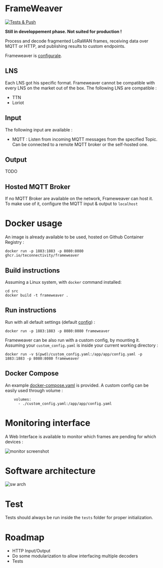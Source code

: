# FrameWeaver

[![Tests & Push](https://github.com/TEConnectivity/FrameWeaver/actions/workflows/docker-build-push.yaml/badge.svg)](https://github.com/TEConnectivity/FrameWeaver/actions/workflows/docker-build-push.yaml)

**Still in developpement phase. Not suited for production !**

Process and decode fragmented LoRaWAN frames, receiving data over MQTT or HTTP, and publishing results to custom endpoints. 

Frameweaver is [configurale](/src/app/config.yaml).

## LNS

Each LNS got his specific format. Frameweaver cannot be compatible with every LNS on the market out of the box. The following LNS are compatible :

- TTN
- Loriot

## Input

The following input are available :

- MQTT : Listen from incoming MQTT messages from the specified Topic. Can be connected to a remote MQTT broker or the self-hosted one.


## Output

TODO

## Hosted MQTT Broker

If no MQTT Broker are available on the network, Frameweaver can host it. To make use of it, configure the MQTT input & output to `localhost` 

# Docker usage

An image is already available to be used, hosted on Github Container Registry :

    docker run -p 1883:1883 -p 8080:8080 ghcr.io/teconnectivity/frameweaver

## Build instructions

Assuming a Linux system, with `docker` command installed:

    cd src
    docker build -t frameweaver .

## Run instructions

Run with all default settings (default [config](/src/app/config.yaml)) :

    docker run -p 1883:1883 -p 8080:8080 frameweaver

Frameweaver can be also run with a custom config, by mounting it. Assuming your `custom_config.yaml` is inside your current working directory :

    docker run -v $(pwd)/custom_config.yaml:/app/app/config.yaml -p 1883:1883 -p 8080:8080 frameweaver


## Docker Compose

An example [docker-compose.yaml](/docker-compose.yml) is provided. A custom config can be easily used through volume : 

```
    volumes:
      - ./custom_config.yaml:/app/app/config.yaml
```


# Monitoring interface

A Web Interface is available to monitor which frames are pending for which devices : 

![monitor screenshot](images/monitor.png)

# Software architecture

![sw arch](images/arch.png)


# Test

Tests should always be run inside the `tests` folder for proper initialization.

# Roadmap

- HTTP Input/Output
- Do some modularization to allow interfacing multiple decoders
- Tests